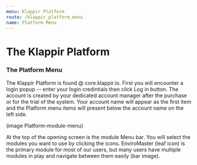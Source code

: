 ```yaml
---
menu: Klappir Platform
route: /klappir_platform_menu
name: Platform Menu
---
```


# The Klappir Platform

### The Platform Menu

The Klappir Platform is found @ core.klappir.io. First you will encounter a login popup -- enter your login credintials then click Log in button. The account is created by your dedicated account manager after the purchase or for the trial of the system. Your account name will appear as the first item and the Platform menu items will present below the account name on the left side.

(image Platform-module-menu)

At the top of the opening screen is the module Menu bar. You will select the modules you want to use by clicking the icons. EnviroMaster (leaf icon) is the primary module for most of our users, but many users have multiple modules in play and navigate between them easily (bar image).
